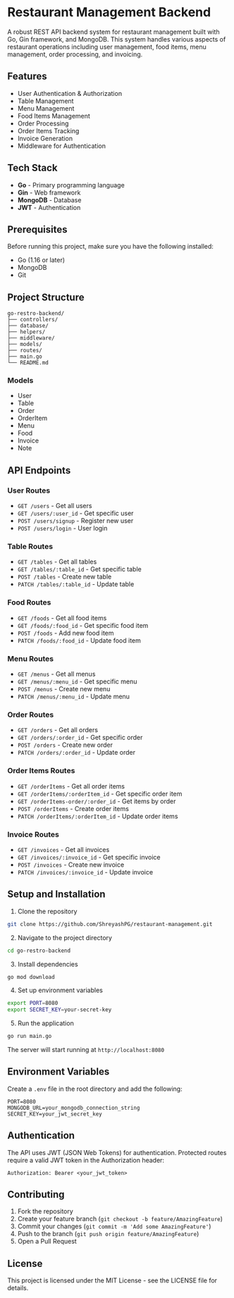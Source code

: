 # Restaurant Management Backend

A robust REST API backend system for restaurant management built with Go, Gin framework, and MongoDB. This system handles various aspects of restaurant operations including user management, food items, menu management, order processing, and invoicing.

## Features

- User Authentication & Authorization
- Table Management
- Menu Management
- Food Items Management
- Order Processing
- Order Items Tracking
- Invoice Generation
- Middleware for Authentication

## Tech Stack

- **Go** - Primary programming language
- **Gin** - Web framework
- **MongoDB** - Database
- **JWT** - Authentication

## Prerequisites

Before running this project, make sure you have the following installed:
- Go (1.16 or later)
- MongoDB
- Git

## Project Structure

```
go-restro-backend/
├── controllers/
├── database/
├── helpers/
├── middleware/
├── models/
├── routes/
├── main.go
└── README.md
```

### Models
- User
- Table
- Order
- OrderItem
- Menu
- Food
- Invoice
- Note

## API Endpoints

### User Routes
- `GET /users` - Get all users
- `GET /users/:user_id` - Get specific user
- `POST /users/signup` - Register new user
- `POST /users/login` - User login

### Table Routes
- `GET /tables` - Get all tables
- `GET /tables/:table_id` - Get specific table
- `POST /tables` - Create new table
- `PATCH /tables/:table_id` - Update table

### Food Routes
- `GET /foods` - Get all food items
- `GET /foods/:food_id` - Get specific food item
- `POST /foods` - Add new food item
- `PATCH /foods/:food_id` - Update food item

### Menu Routes
- `GET /menus` - Get all menus
- `GET /menus/:menu_id` - Get specific menu
- `POST /menus` - Create new menu
- `PATCH /menus/:menu_id` - Update menu

### Order Routes
- `GET /orders` - Get all orders
- `GET /orders/:order_id` - Get specific order
- `POST /orders` - Create new order
- `PATCH /orders/:order_id` - Update order

### Order Items Routes
- `GET /orderItems` - Get all order items
- `GET /orderItems/:orderItem_id` - Get specific order item
- `GET /orderItems-order/:order_id` - Get items by order
- `POST /orderItems` - Create order items
- `PATCH /orderItems/:orderItem_id` - Update order items

### Invoice Routes
- `GET /invoices` - Get all invoices
- `GET /invoices/:invoice_id` - Get specific invoice
- `POST /invoices` - Create new invoice
- `PATCH /invoices/:invoice_id` - Update invoice

## Setup and Installation

1. Clone the repository
```bash
git clone https://github.com/ShreyashPG/restaurant-management.git
```

2. Navigate to the project directory
```bash
cd go-restro-backend
```

3. Install dependencies
```bash
go mod download
```

4. Set up environment variables
```bash
export PORT=8080
export SECRET_KEY=your-secret-key
```

5. Run the application
```bash
go run main.go
```

The server will start running at `http://localhost:8080`

## Environment Variables

Create a `.env` file in the root directory and add the following:

```env
PORT=8080
MONGODB_URL=your_mongodb_connection_string
SECRET_KEY=your_jwt_secret_key
```

## Authentication

The API uses JWT (JSON Web Tokens) for authentication. Protected routes require a valid JWT token in the Authorization header:

```
Authorization: Bearer <your_jwt_token>
```

## Contributing

1. Fork the repository
2. Create your feature branch (`git checkout -b feature/AmazingFeature`)
3. Commit your changes (`git commit -m 'Add some AmazingFeature'`)
4. Push to the branch (`git push origin feature/AmazingFeature`)
5. Open a Pull Request

## License

This project is licensed under the MIT License - see the LICENSE file for details.

